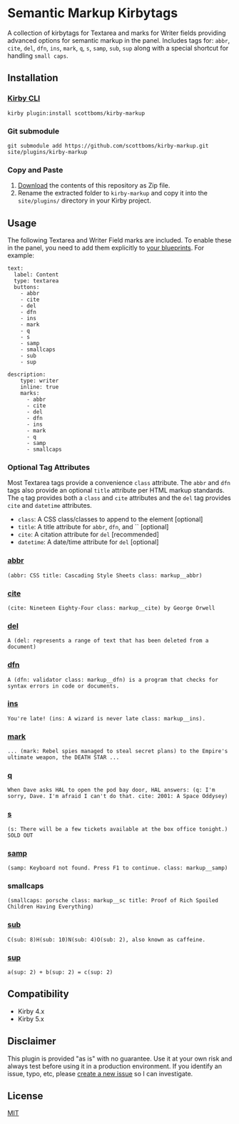 # Semantic Markup Kirbytags

A collection of kirbytags for Textarea and marks for Writer fields providing advanced options for semantic markup in the panel. Includes tags for: `abbr`, `cite`, `del`, `dfn`, `ins`, `mark`, `q`, `s`, `samp`, `sub`, `sup` along with a special shortcut for handling `small caps`.

## Installation

### [Kirby CLI](https://github.com/getkirby/cli)

    kirby plugin:install scottboms/kirby-markup

### Git submodule

    git submodule add https://github.com/scottboms/kirby-markup.git site/plugins/kirby-markup

### Copy and Paste

1. [Download](https://github.com/scottboms/kirby-markup/archive/master.zip) the contents of this repository as Zip file.
2. Rename the extracted folder to `kirby-markup` and copy it into the `site/plugins/` directory in your Kirby project.

## Usage

The following Textarea and Writer Field marks are included. To enable these in the panel, you need to add them explicitly to [your blueprints](https://getkirby.com/docs/reference/panel/fields/textarea). For example:

    text:
      label: Content
      type: textarea
      buttons:
        - abbr
        - cite
        - del
        - dfn
        - ins
        - mark
        - q
        - s
        - samp
        - smallcaps
        - sub
        - sup

    description:
        type: writer
        inline: true
        marks:
          - abbr
          - cite
          - del
          - dfn
          - ins
          - mark
          - q
          - samp
          - smallcaps

### Optional Tag Attributes

Most Textarea tags provide a convenience `class` attribute. The `abbr` and `dfn` tags also provide an optional `title` attribute per HTML markup standards. The `q` tag provides both a `class` and `cite` attributes and the `del` tag provides `cite` and `datetime` attributes.

* `class`: A CSS class/classes to append to the element [optional]
* `title`: A title attribute for `abbr`, `dfn`, and `` [optional]
* `cite`: A citation attribute for `del` [recommended]
* `datetime`: A date/time attribute for `del` [optional]

### [abbr](https://developer.mozilla.org/en-US/docs/Web/HTML/Element/abbr)

`(abbr: CSS title: Cascading Style Sheets class: markup__abbr)`

### [cite](https://developer.mozilla.org/en-US/docs/Web/HTML/Element/cite)

`(cite: Nineteen Eighty-Four class: markup__cite) by George Orwell`

### [del](https://developer.mozilla.org/en-US/docs/Web/HTML/Element/del)

`A (del: represents a range of text that has been deleted from a document)`

### [dfn](https://developer.mozilla.org/en-US/docs/Web/HTML/Element/dfn)

`A (dfn: validator class: markup__dfn) is a program that checks for syntax errors in code or documents.`

### [ins](https://developer.mozilla.org/en-US/docs/Web/HTML/Element/ins)

`You're late! (ins: A wizard is never late class: markup__ins).`

### [mark](https://developer.mozilla.org/en-US/docs/Web/HTML/Element/mark)

`... (mark: Rebel spies managed to steal secret plans) to the Empire's ultimate weapon, the DEATH STAR ...`

### [q](https://developer.mozilla.org/en-US/docs/Web/HTML/Element/q)

`When Dave asks HAL to open the pod bay door, HAL answers: (q: I'm sorry, Dave. I'm afraid I can't do that. cite: 2001: A Space Oddysey)`

### [s](https://developer.mozilla.org/en-US/docs/Web/HTML/Element/s)

`(s: There will be a few tickets available at the box office tonight.) SOLD OUT`

### [samp](https://developer.mozilla.org/en-US/docs/Web/HTML/Element/samp)

`(samp: Keyboard not found. Press F1 to continue. class: markup__samp)`

### smallcaps
`(smallcaps: porsche class: markup__sc title: Proof of Rich Spoiled Children Having Everything)`

### [sub](https://developer.mozilla.org/en-US/docs/Web/HTML/Element/sub)

`C(sub: 8)H(sub: 10)N(sub: 4)O(sub: 2), also known as caffeine.`

### [sup](https://developer.mozilla.org/en-US/docs/Web/HTML/Element/sup)

`a(sup: 2) + b(sup: 2) = c(sup: 2)`

## Compatibility

* Kirby 4.x
* Kirby 5.x

## Disclaimer

This plugin is provided "as is" with no guarantee. Use it at your own risk and always test before using it in a production environment. If you identify an issue, typo, etc, please [create a new issue](/issues/new) so I can investigate.

## License

[MIT](https://opensource.org/licenses/MIT)
